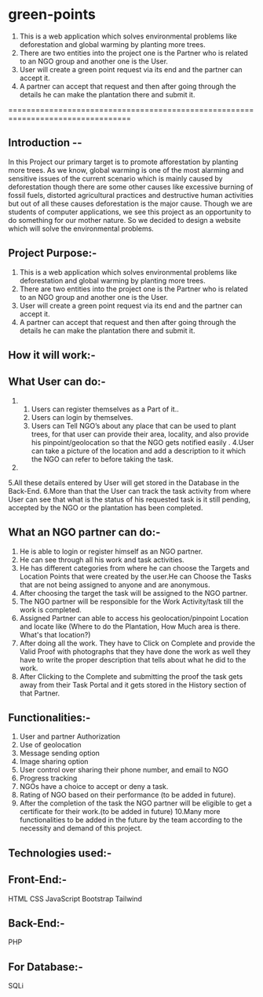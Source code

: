 # green-points
1. This is a web application which solves environmental problems like deforestation and global warming by planting more trees. 
2. There are two entities into the project one is the Partner who is related to an NGO group and another one is the User. 
3. User will create a green point request via its end and the partner can accept it. 
4. A partner can accept that request and then after going through the details he can make the plantation there and submit it.


=================================================================================


Introduction -- 
--------------------

In this Project our primary target is to promote afforestation by planting more trees. As we
know, global warming is one of the most alarming and sensitive issues of the current
scenario which is mainly caused by deforestation though there are some other causes like
excessive burning of fossil fuels, distorted agricultural practices and destructive human
activities but out of all these causes deforestation is the major cause.
Though we are students of computer applications, we see this project as an opportunity to
do something for our mother nature. So we decided to design a website which will solve
the environmental problems.

Project Purpose:-
--------------------

1. This is a web application which solves environmental problems like deforestation and
global warming by planting more trees.
2. There are two entities into the project one is the Partner who is related to an NGO group
and another one is the User.
3. User will create a green point request via its end and the partner can accept it.
4. A partner can accept that request and then after going through the details he can make
the plantation there and submit it.

How it will work:-
--------------------

What User can do:-
--------------------

1.
    1. Users can register themselves as a Part of it..
    2. Users can login by themselves.
    3. Users can Tell NGO’s about any place that can be used to plant trees, for that user can
    provide their area, locality, and also provide his pinpoint/geolocation so that the NGO gets
    notified easily .
    4.User can take a picture of the location and add a description to it which the NGO can
    refer to before taking the task.
    
2.

   5.All these details entered by User will get stored in the Database in the Back-End.
   6.More than that the User can track the task activity from where User can see that what is
   the status of his requested task is it still pending, accepted by the NGO or the plantation
   has been completed.
    
What an NGO partner can do:-
-----------------------------


1. He is able to login or register himself as an NGO partner.
2. He can see through all his work and task activities.
3. He has different categories from where he can choose the Targets and Location Points
that were created by the user.He can Choose the Tasks that are not being assigned to
anyone and are anonymous.
4. After choosing the target the task will be assigned to the NGO partner.
5. The NGO partner will be responsible for the Work Activity/task till the work is completed.
6. Assigned Partner can able to access his geolocation/pinpoint Location and locate like
(Where to do the Plantation, How Much area is there. What's that location?)
7. After doing all the work. They have to Click on Complete and provide the Valid Proof with
photographs that they have done the work as well they have to write the proper
description that tells about what he did to the work.
8. After Clicking to the Complete and submitting the proof the task gets away from their
Task Portal and it gets stored in the History section of that Partner.

Functionalities:-
--------------------

1. User and partner Authorization
2. Use of geolocation
3. Message sending option
4. Image sharing option
5. User control over sharing their phone number, and email to NGO
6. Progress tracking
7. NGOs have a choice to accept or deny a task.
8. Rating of NGO based on their performance (to be added in future).
9. After the completion of the task the NGO partner will be eligible to get a certificate for
their work.(to be added in future)
10.Many more functionalities to be added in the future by the team according to the
necessity and demand of this project.


Technologies used:-
--------------------

Front-End:-
--------------
HTML
CSS
JavaScript
Bootstrap
Tailwind 

Back-End:-
------------
PHP

For Database:-
---------------
SQLi
